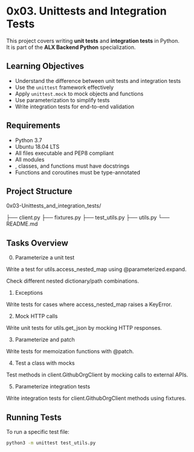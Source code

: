 # 0x03. Unittests and Integration Tests

This project covers writing **unit tests** and **integration tests** in Python.  
It is part of the **ALX Backend Python** specialization.

## Learning Objectives
- Understand the difference between unit tests and integration tests
- Use the `unittest` framework effectively
- Apply `unittest.mock` to mock objects and functions
- Use parameterization to simplify tests
- Write integration tests for end-to-end validation

## Requirements
- Python 3.7
- Ubuntu 18.04 LTS
- All files executable and PEP8 compliant
- All modules
- , classes, and functions must have docstrings
- Functions and coroutines must be type-annotated

## Project Structure
0x03-Unittests_and_integration_tests/

├── client.py
├── fixtures.py
├── test_utils.py
├── utils.py
└── README.md 

## Tasks Overview
0. Parameterize a unit test

Write a test for utils.access_nested_map using @parameterized.expand.

Check different nested dictionary/path combinations.

1. Exceptions

Write tests for cases where access_nested_map raises a KeyError.

2. Mock HTTP calls

Write unit tests for utils.get_json by mocking HTTP responses.

3. Parameterize and patch

Write tests for memoization functions with @patch.

4. Test a class with mocks

Test methods in client.GithubOrgClient by mocking calls to external APIs.

5. Parameterize integration tests

Write integration tests for client.GithubOrgClient methods using fixtures.

## Running Tests
To run a specific test file:
```bash
python3 -m unittest test_utils.py
